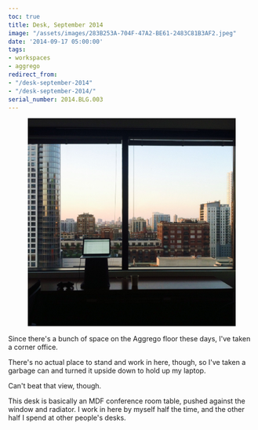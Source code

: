 ```yaml
---
toc: true
title: Desk, September 2014
image: "/assets/images/283B253A-704F-47A2-BE61-2483C81B3AF2.jpeg"
date: '2014-09-17 05:00:00'
tags:
- workspaces
- aggrego
redirect_from:
- "/desk-september-2014"
- "/desk-september-2014/"
serial_number: 2014.BLG.003
---
```

<figure class="kg-card kg-image-card"><img src="/assets/images/283B253A-704F-47A2-BE61-2483C81B3AF2.jpeg" /></figure>

Since there's a bunch of space on the Aggrego floor these days, I've taken a corner office.

There's no actual place to stand and work in here, though, so I've taken a garbage can and turned it upside down to hold up my laptop.

Can't beat that view, though.

This desk is basically an MDF conference room table, pushed against the window and radiator. I work in here by myself half the time, and the other half I spend at other people's desks.

